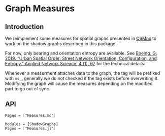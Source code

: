 # Graph Measures
## Introduction
We reimplement some measures for spatial graphs presented in [OSMnx](https://github.com/gboeing/osmnx)
to work on the shadow graphs described in this package.

For now, only bearing and orientation entropy are available.
See [Boeing, G. 2019. “Urban Spatial Order: Street Network Orientation, Configuration, and Entropy.” Applied Network Science, 4 (1), 67](https://doi.org/10.1007/s41109-019-0189-1)
for the technical details.

Whenever a measurment attaches data to the graph, the tag will be prefixed with `ms_`, generally we do not checked if the tag exists before overwriting it.
Modifying the graph will cause the measures depending on the modified part to go out of sync.

## API

```@index
Pages = ["Measures.md"]
```

```@autodocs
Modules = [ShadowGraphs]
Pages = ["Measures.jl"]
```